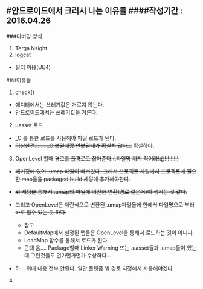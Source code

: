 #안드로이드에서 크러시 나는 이유들
####작성기간 : 2016.04.26
---
###디버깅 방식
1. Terga Nsight
2. logcat
  - 필터 이용(UE4)

###이유들
1. check()
  - 에디터에서는 쓰레기값은 거르지 않는다.
  - 안드로이드에서는 쓰레기값을 거른다.
  
2. uasset 로드
  - _C 를 통한 로드를 사용해야 파일 로드가 된다.
  - ~~이상한건....... _C 붙일때랑 안붙일때가 확실치 않다...~~ 확실하다.
  
3. OpenLevel 할때 ~~경로를 풀경로로 잡아준다.(.파일명 까지 적어라!@!!!!!!!!)~~ 
  - ~~패키징에 있어 .umap 파일이 빠져있다. 그래서 프로젝트 세팅에서 프로젝트에 필요한 map들을 packaged build 세팅에 추가해야한다.~~
  - ~~위 세팅을 통해서 .umap의 파일에 어떤한 변환(경로 같은거)이 생기는 것 같다.~~
  - ~~그리고 OpenLevel은 저런식으로 변환된 .umap파일들에 한에서 파일명으로 부터 바로 알수 있는 듯 하다.~~
    - 참고
    - DefaultMap에서 설정된 맵들은 OpenLevel을 통해서 로드하는 것이 아니다.
    - LoadMap 함수를 통해서 로드가 된다.
    - 근대 음.... Package할때 Linker Warning 뜨는 .uasset들과 .umap들이 있는데 그런것들도 먼가먼가먼가 수상하다...   
     
  - 하... 위에 내용 전부 안된다. 일단 플랫폼 별 경로 지정해서 사용해야겠다.

4. 
